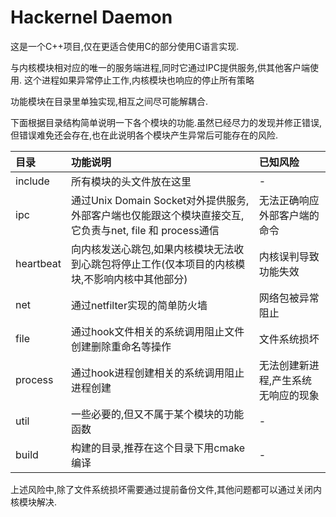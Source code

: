 # Hackernel Daemon

这是一个C++项目,仅在更适合使用C的部分使用C语言实现.

与内核模块相对应的唯一的服务端进程,同时它通过IPC提供服务,供其他客户端使用.
这个进程如果异常停止工作,内核模块也响应的停止所有策略

功能模块在目录里单独实现,相互之间尽可能解耦合.

下面根据目录结构简单说明一下各个模块的功能.虽然已经尽力的发现并修正错误,但错误难免还会存在,也在此说明各个模块产生异常后可能存在的风险.

|目录|功能说明|已知风险|
|:-|:-|:-|
|include|所有模块的头文件放在这里|-|
|ipc|通过Unix Domain Socket对外提供服务,外部客户端也仅能跟这个模块直接交互,它负责与net, file 和 process通信|无法正确响应外部客户端的命令|
|heartbeat|向内核发送心跳包,如果内核模块无法收到心跳包将停止工作(仅本项目的内核模块,不影响内核中其他部分)|内核误判导致功能失效|
|net|通过netfilter实现的简单防火墙|网络包被异常阻止|
|file|通过hook文件相关的系统调用阻止文件创建删除重命名等操作|文件系统损坏|
|process|通过hook进程创建相关的系统调用阻止进程创建|无法创建新进程,产生系统无响应的现象|
|util|一些必要的,但又不属于某个模块的功能函数|-|
|build|构建的目录,推荐在这个目录下用cmake编译|-|

上述风险中,除了文件系统损坏需要通过提前备份文件,其他问题都可以通过关闭内核模块解决.
